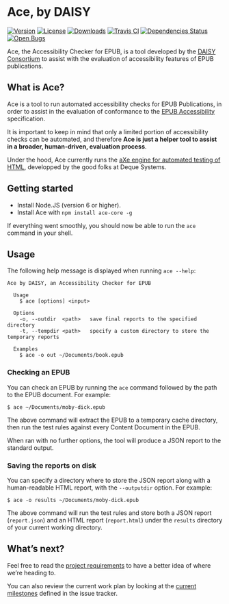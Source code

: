 # Ace, by DAISY

[![Version](https://img.shields.io/npm/v/ace-core.svg)](https://www.npmjs.com/package/ace-core)
[![License](https://img.shields.io/npm/l/ace-core.svg)](LICENSE)
[![Downloads](https://img.shields.io/npm/dt/ace-core.svg)](https://www.npmjs.com/package/ace-core)
[![Travis CI](https://img.shields.io/travis/daisy/ace.svg)](https://travis-ci.org/daisy/ace)
[![Dependencies Status](https://img.shields.io/david/daisy/ace.svg)](https://david-dm.org/daisy/ace)
[![Open Bugs](https://img.shields.io/github/issues-raw/daisy/ace/bug.svg)](https://github.com/daisy/ace/issues)


Ace, the Accessibility Checker for EPUB, is a tool developed by the [DAISY Consortium](http://daisy.org) to assist with the evaluation of accessibility features of EPUB publications.

## What is Ace?

Ace is a tool to run automated accessibility checks for EPUB Publications, in order to assist in the evaluation of conformance to the [EPUB Accessibility](http://www.idpf.org/epub/latest/accessibility) specification.

It is important to keep in mind that only a limited portion of accessibility checks can be automated, and therefore __Ace is just a helper tool to assist in a broader, human-driven, evaluation process__.

Under the hood, Ace currently runs the [aXe engine for automated testing of HTML](https://github.com/dequelabs/axe-core), developped by the good folks at Deque Systems.

## Getting started

 * Install Node.JS (version 6 or higher).
 * Install Ace with `npm install ace-core -g`

If everything went smoothly, you should now be able to run the `ace` command in your shell.

## Usage

The following help message is displayed when running `ace --help`:

```
Ace by DAISY, an Accessibility Checker for EPUB

  Usage
    $ ace [options] <input>

  Options
    -o, --outdir  <path>   save final reports to the specified directory
    -t, --tempdir <path>   specify a custom directory to store the temporary reports

  Examples
    $ ace -o out ~/Documents/book.epub
```

### Checking an EPUB

You can check an EPUB by running the `ace` command followed by the path to the EPUB document. For example:

```
$ ace ~/Documents/moby-dick.epub
```

The above command will extract the EPUB to a temporary cache directory, then run the test rules against every Content Document in the EPUB.

When ran with no further options, the tool will produce a JSON report to the standard output.

### Saving the reports on disk

You can specify a directory where to store the JSON report along with a human-readable HTML report, with the `--outputdir` option. For example:

```
$ ace -o results ~/Documents/moby-dick.epub
```

The above command will run the test rules and store both a JSON report (`report.json`) and an HTML report (`report.html`) under the `results` directory of your current working directory.

## What’s next?

Feel free to read the [project requirements](https://github.com/daisy/ace-core/wiki/Requirements) to have a better idea of where we’re heading to.

You can also review the current work plan by looking at the [current milestones](https://github.com/daisy/ace-core/milestones) defined in the issue tracker.

